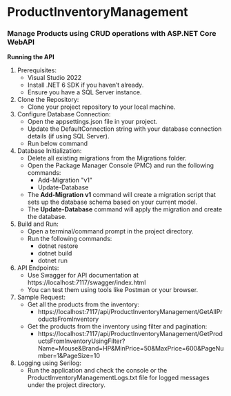 # ProductInventoryManagement
### Manage Products using CRUD operations with ASP.NET Core WebAPI

**Running the API**
1. Prerequisites:
    - Visual Studio 2022
    - Install .NET 6 SDK if you haven’t already.
    - Ensure you have a SQL Server instance.
2. Clone the Repository:
    - Clone your project repository to your local machine.
4. Configure Database Connection:
    - Open the appsettings.json file in your project.
    - Update the DefaultConnection string with your database connection details (if using SQL Server).
    - Run below command
4. Database Initialization:
    - Delete all existing migrations from the Migrations folder.
    - Open the Package Manager Console (PMC) and run the following commands:
      - Add-Migration "v1"
      - Update-Database
    - The **Add-Migration v1** command will create a migration script that sets up the database schema based on your current model.
    - The **Update-Database** command will apply the migration and create the database.
5. Build and Run:
    - Open a terminal/command prompt in the project directory.
    - Run the following commands:
      - dotnet restore
      - dotnet build
      - dotnet run
6. API Endpoints:
    - Use Swagger for API documentation at https://localhost:7117/swagger/index.html
    - You can test them using tools like Postman or your browser.
7. Sample Request:
    - Get all the products from the inventory:
      - https://localhost:7117/api/ProductInventoryManagement/GetAllProductsFromInventory
    - Get the products from the inventory using filter and pagination:
      - https://localhost:7117/api/ProductInventoryManagement/GetProductsFromInventoryUsingFilter?Name=Mouse&Brand=HP&MinPrice=50&MaxPrice=600&PageNumber=1&PageSize=10
8. Logging using Serilog:
    - Run the application and check the console or the ProductInventoryManagementLogs.txt file for logged messages under the project directory.
